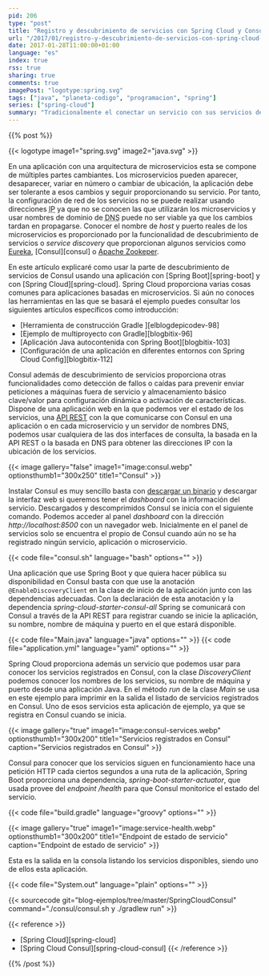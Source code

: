 ```yaml
---
pid: 206
type: "post"
title: "Registro y descubrimiento de servicios con Spring Cloud y Consul"
url: "/2017/01/registro-y-descubrimiento-de-servicios-con-spring-cloud-y-consul/"
date: 2017-01-28T11:00:00+01:00
language: "es"
index: true
rss: true
sharing: true
comments: true
imagePost: "logotype:spring.svg"
tags: ["java", "planeta-codigo", "programacion", "spring"]
series: ["spring-cloud"]
summary: "Tradicionalmente el conectar un servicio con sus servicios dependientes se ha realizado por configuración, normalmente mediante un nombre de dominio y su puerto. Esta configuración estática es suficiente para unos pocos servicios y que no varían durante su funcionamiento. Con el advenimiento de los microservicios con su estado y número cambiantes en el tiempo han surgido varias herramientas para en vez de usar configuración usar descubrimiento. Una de estas herramientas Consul para la que Spring Cloud proporciona integración."
---
```


{{% post %}}

{{< logotype image1="spring.svg"  image2="java.svg" >}}

En una aplicación con una arquitectura de microservicios esta se compone de múltiples partes cambiantes. Los microservicios pueden aparecer, desaparecer, variar en número o cambiar de ubicación, la aplicación debe ser tolerante a esos cambios y seguir proporcionando su servicio. Por tanto, la configuración de red de los servicios no se puede realizar usando direcciones <abbr title="Internet Protocol">IP</abbr> ya que no se conocen las que utilizarán los microservicios y usar nombres de dominio de <abbr title="Domain Name System">DNS</abbr> puede no ser viable ya que los cambios tardan en propagarse. Conocer el nombre de _host_ y puerto reales de los microservicios es proporcionado por la funcionalidad de descubrimiento de servicios o _service discovery_ que proporcionan algunos servicios como [Eureka](https://github.com/Netflix/eureka), [Consul][consul] o [Apache Zookeper](https://zookeeper.apache.org/).

En este artículo explicaré como usar la parte de descubrimiento de servicios de Consul usando una aplicación con [Spring Boot][spring-boot] y  con [Spring Cloud][spring-cloud]. Spring Cloud proporciona varias cosas comunes para aplicaciones basadas en microservicios. Si aún no conoces las herramientas en las que se basará el ejemplo puedes consultar los siguientes artículos específicos como introducción:

* [Herramienta de construcción Gradle ][elblogdepicodev-98]
* [Ejemplo de multiproyecto con Gradle][blogbitix-96]
* [Aplicación Java autocontenida con Spring Boot][blogbitix-103]
* [Configuración de una aplicación en diferentes entornos con Spring Cloud Config][blogbitix-112]

Consul además de descubrimiento de servicios proporciona otras funcionalidades como detección de fallos o caídas para prevenir enviar peticiones a máquinas fuera de servicio y almacenamiento básico clave/valor para configuración dinámica o activación de características. Dispone de una aplicación web en la que podemos ver el estado de los servicios, una [API REST](https://www.consul.io/api/index.html) con la que comunicarse con Consul en una aplicación o en cada microservicio y un servidor de nombres <abbr>DNS</abbr>, podemos usar cualquiera de las dos interfaces de consulta, la basada en la <abbr>API</abbr> <abbr>REST</abbr> o la basada en DNS para obtener las direcciones IP con la ubicación de los servicios.

{{< image
    gallery="false"
    image1="image:consul.webp" optionsthumb1="300x250" title1="Consul" >}}

Instalar Consul es muy sencillo basta con [descargar un binario](https://www.consul.io/downloads.html) y descargar la interfaz web si queremos tener el _dashboard_ con la información del servicio. Descargados y descomprimidos Consul se inicia con el siguiente comando. Podemos acceder al panel _dashboard_ con la dirección _http\://localhost:8500_ con un navegador web. Inicialmente en el panel de servicios solo se encuentra el propio de Consul cuando aún no se ha registrado ningún servicio, aplicación o microservicio.

{{< code file="consul.sh" language="bash" options="" >}}

Una aplicación que use Spring Boot y que quiera hacer pública su disponibilidad en Consul basta con que use la anotación `@EnableDiscoveryClient` en la clase de inicio de la aplicación junto con las dependencias adecuadas. Con la declaración de esta anotación y la dependencia _spring-cloud-starter-consul-all_ Spring se comunicará con Consul a través de la API REST para registrar cuando se inicie la aplicación, su nombre, nombre de máquina y puerto en el que estará disponible.

{{< code file="Main.java" language="java" options="" >}}
{{< code file="application.yml" language="yaml" options="" >}}

Spring Cloud proporciona además un servicio que podemos usar para conocer los servicios registrados en Consul, con la clase _DiscoveryClient_ podemos conocer los nombres de los servicios, su nombre de máquina y puerto desde una aplicación Java. En el método _run_ de la clase _Main_ se usa en este ejemplo para imprimir en la salida el listado de servicios registrados en Consul. Uno de esos servicios esta aplicación de ejemplo, ya que se registra en Consul cuando se inicia.

{{< image
    gallery="true"
    image1="image:consul-services.webp" optionsthumb1="300x200" title1="Servicios registrados en Consul"
    caption="Servicios registrados en Consul" >}}

Consul para conocer que los servicios siguen en funcionamiento hace una petición <abbr>HTTP</abbr> cada ciertos segundos a una ruta de la aplicación, Spring Boot proporciona una dependencia, _spring-boot-starter-actuator_, que usada provee del _endpoint /health_ para que Consul monitorice el estado del servicio.

{{< code file="build.gradle" language="groovy" options="" >}}

{{< image
    gallery="true"
    image1="image:service-health.webp" optionsthumb1="300x200" title1="Endpoint de estado de servicio"
    caption="Endpoint de estado de servicio" >}}

Esta es la salida en la consola listando los servicios disponibles, siendo uno de ellos esta aplicación.

{{< code file="System.out" language="plain" options="" >}}

{{< sourcecode git="blog-ejemplos/tree/master/SpringCloudConsul" command="./consul/consul.sh y ./gradlew run" >}}

{{< reference >}}
* [Spring Cloud][spring-cloud]
* [Spring Cloud Consul][spring-cloud-consul]
{{< /reference >}}

{{% /post %}}
